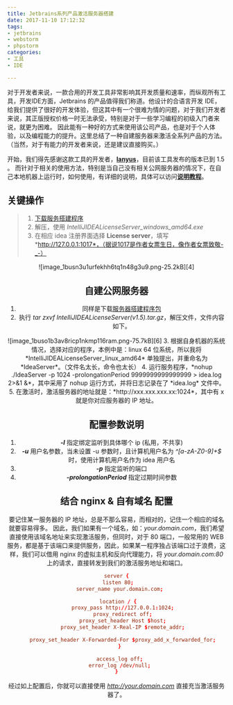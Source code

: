 ```yaml
---
title: Jetbrains系列产品激活服务器搭建
date: 2017-11-10 17:12:32
tags:
- jetbrains
- webstorm
- phpstorm
categories:
- 工具
- IDE

---
```

对于开发者来说，一款合用的开发工具非常影响其开发质量和速率，而纵观所有工具，开发IDE方面，Jetbrains 的产品值得我们称道。他设计的合语言开发 IDE，给我们提供了很好的开发体验，但这其中有一个很难为情的问题，对于我们开发者来说，其正版授权价格一时无法承受，特别是对于一些学习编程的初级入门者来说，就更为困难。
因此能有一种好的方式来使用该公司产品，也是对于个人体验，以及编程能力的提升。这里总结了一种自建服务器来激活全系列产品的方法。（当然，对于有能力的开发者来说，还是建议直接购买。）
<!-- more -->

开始，我们得先感谢这款工具的开发者，[**lanyus**][1]，目前该工具发布的版本已到 1.5 。
而针对于相关的使用方法，特别是当自己没有相关公网服务器的情况下，在自己本地机器上运行时，如何使用，有详细的说明，具体可以访问[**说明教程**][2]。
## 关键操作
> 1. [下载服务搭建程序][3]
> 2. 解压，使用 *IntelliJIDEALicenseServer_windows_amd64.exe*
> 3. 在相应 idea 注册界面选择 **License server**，填写 *http://127.0.0.1:1017*，（据说1017是作者女票生日，像作者女票致敬-_-）

<center>![image_1busn3u1urfekhh6tq1n48g3u9.png-25.2kB][4]

## 自建公网服务器
1. 同样是下载[服务器搭建程序包][5]
2. 执行 *tar zxvf IntelliJIDEALicenseServer\(v1.5\).tar.gz*，解压文件，文件内容如下。
<center>![image_1buso1b3av8ricp1nkmp116ram.png-75.7kB][6]
3. 根据自身机器的系统情况，选择对应的程序，本例中是：linux 64 位系统，所以我将 *IntelliJIDEALicenseServer_linux_amd64* 单独提出，并重命名为 *IdeaServer*。（文件名太长，命令也太长）
4. 运行服务程序，*nohup ./IdeaServer -p 1024 -prolongationPeriod 9999999999999999 > idea.log 2>&1 &*，其中采用了 nohup 运行方式，并将日志记录在了 *idea.log* 文件中。
5. 在激活时，激活服务器的地址就是：*http://xxx.xxx.xxx.xx:1024*，其中有 x 就是你对应服务器的 IP 地址。

## 配置参数说明
1. ***-l***  指定绑定监听到具体哪个 ip (私用，不共享)
2. ***-u***  用户名参数，当未设置 -u 参数时，且计算机用户名为 *^[a-zA-Z0-9]+$* 时，使用计算机用户名作为 idea 用户名
3. ***-p***  指定监听的端口
4. ***-prolongationPeriod***  指定过期时间参数

## 结合 nginx & 自有域名 配置
要记住某一服务器的 IP 地址，总是不那么容易，而相对的，记住一个相应的域名就要容易得多。
因此，我们如果有一个域名，如：*your.domain.com*，我们希望直接使用该域名地址来实现激活服务，但同时，对于 80 端口，一般常用的 WEB 服务，都是基于该端口来提供服务，因此，如果某一程序独占该端口过于浪费，这样，我们可以借用 nginx 的虚拟主机和反向代理能力，将 *your.domain.com:80* 上的请求，直接转发到我们的激活服务地址和端口。
```conf
server {
  listen 80; 
  server_name your.domain.com;

  location / { 
    proxy_pass http://127.0.0.1:1024;
    proxy_redirect off;
    proxy_set_header Host $host;
    proxy_set_header X-Real-IP $remote_addr;

    proxy_set_header X-Forwarded-For $proxy_add_x_forwarded_for;
  }

  access_log off;
  error_log /dev/null;
}
```
经过如上配置后，你就可以直接使用 *http://your.domain.com* 直接充当激活服务器了。

  [1]: http://blog.lanyus.com/archives/314.html
  [2]: http://blog.lanyus.com/archives/174.html
  [3]: https://mega.nz/#!2w5WBL7I!OhsaQHOaW_IsUznu5loN3a-bSbLV--McOBqA-PM8EuY
  [4]: http://static.zybuluo.com/lfire/iuwa7up8t5s3al6nt3gans2w/image_1busn3u1urfekhh6tq1n48g3u9.png
  [5]: https://mega.nz/#!2w5WBL7I!OhsaQHOaW_IsUznu5loN3a-bSbLV--McOBqA-PM8EuY
  [6]: http://static.zybuluo.com/lfire/y14rx1cok7mit5fsd7vjar0w/image_1buso1b3av8ricp1nkmp116ram.png